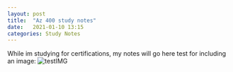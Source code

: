 ```yaml
---
layout: post
title:  "Az 400 study notes"
date:   2021-01-10 13:15
categories: Study Notes
---
```

While im studying for certifications, my notes will go here
test for including an image:
![testIMG](/assets/images/test.png)